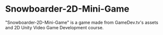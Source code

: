 # Snowboarder-2D-Mini-Game
"Snowboarder-2D-Mini-Game" is a game made from GameDev.tv's assets and 2D Unity Video Game Development course.
